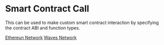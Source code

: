 # Smart Contract Call

This can be used to make custom smart contract interaction by specifying the contract ABI and function types.

[Ethereun Network](./ethereum-network.md)
[Waves Network](./waves-network.md)